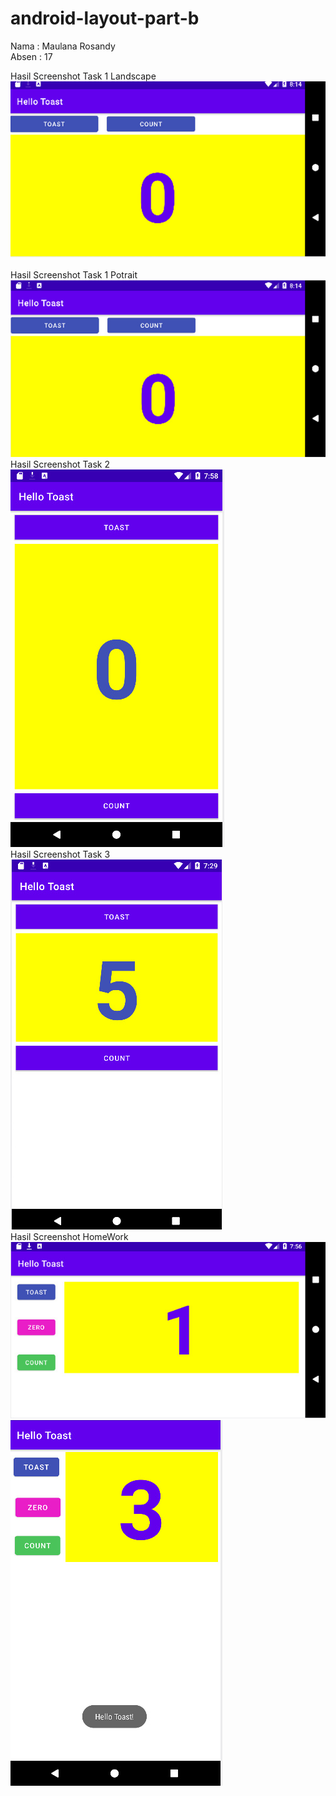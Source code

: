 # android-layout-part-b

Nama  : Maulana Rosandy</br>
Absen : 17</br>

Hasil Screenshot Task 1 Landscape </br>
![Screenshot](Image/Task1-Landscape.jpg) </br></br>
Hasil Screenshot Task 1 Potrait</br>
![Screenshot](Image/Task1-Potrait.jpg) </br>
Hasil Screenshot Task 2</br>
![Screenshot](Image/Task2.jpg) </br>
Hasil Screenshot Task 3</br>
![Screenshot](Image/Task3.jpg) </br>
Hasil Screenshot HomeWork</br>
![Screenshot](Image/HomeWork1.jpg) </br>
![Screenshot](Image/HomeWork2.jpg) </br>

